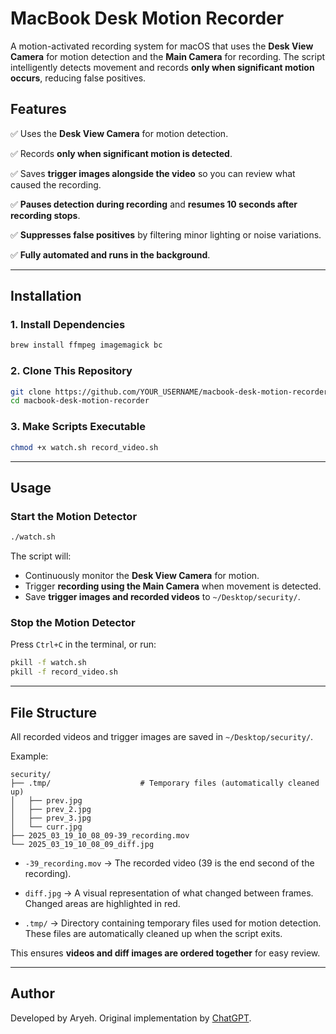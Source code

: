 # MacBook Desk Motion Recorder

A motion-activated recording system for macOS that uses the **Desk View Camera** for motion detection and the **Main Camera** for recording. The script intelligently detects movement and records **only when significant motion occurs**, reducing false positives.

## **Features**

✅ Uses the **Desk View Camera** for motion detection.

✅ Records **only when significant motion is detected**.

✅ Saves **trigger images alongside the video** so you can review what caused the recording.

✅ **Pauses detection during recording** and **resumes 10 seconds after recording stops**.

✅ **Suppresses false positives** by filtering minor lighting or noise variations.

✅ **Fully automated and runs in the background**.

---

## **Installation**

### **1. Install Dependencies**

```sh
brew install ffmpeg imagemagick bc
```

### **2. Clone This Repository**

```sh
git clone https://github.com/YOUR_USERNAME/macbook-desk-motion-recorder.git
cd macbook-desk-motion-recorder
```

### **3. Make Scripts Executable**

```sh
chmod +x watch.sh record_video.sh
```

---

## **Usage**

### **Start the Motion Detector**

```sh
./watch.sh
```

The script will:

- Continuously monitor the **Desk View Camera** for motion.
- Trigger **recording using the Main Camera** when movement is detected.
- Save **trigger images and recorded videos** to `~/Desktop/security/`.

### **Stop the Motion Detector**

Press `Ctrl+C` in the terminal, or run:

```sh
pkill -f watch.sh
pkill -f record_video.sh
```

---

## **File Structure**

All recorded videos and trigger images are saved in `~/Desktop/security/`.

Example:

```
security/
├── .tmp/                    # Temporary files (automatically cleaned up)
│   ├── prev.jpg
│   ├── prev_2.jpg
│   ├── prev_3.jpg
│   └── curr.jpg
├── 2025_03_19_10_08_09-39_recording.mov
└── 2025_03_19_10_08_09_diff.jpg
```

- `-39_recording.mov` → The recorded video (39 is the end second of the recording).

- `diff.jpg` → A visual representation of what changed between frames. Changed areas are highlighted in red.

- `.tmp/` → Directory containing temporary files used for motion detection. These files are automatically cleaned up when the script exits.

This ensures **videos and diff images are ordered together** for easy review.

---

## **Author**

Developed by Aryeh.
Original implementation by [ChatGPT](https://openai.com/).
